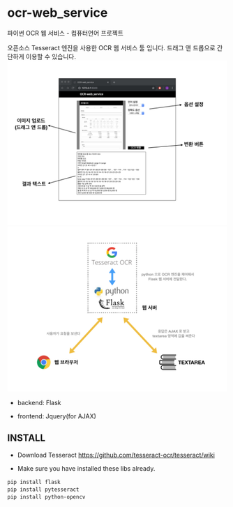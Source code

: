 # ocr-web_service
파이썬 OCR 웹 서비스 - 컴퓨터언어 프로젝트

오픈소스 Tesseract 엔진을 사용한 OCR 웹 서비스 툴 입니다. 드래그 앤 드롭으로 간단하게 이용할 수 있습니다.
![Alt Text](/img/project-view.jpeg)
![Alt Text](/img/project-structure.jpeg)

* backend: Flask

* frontend: Jquery(for AJAX)

## INSTALL 
* Download Tesseract
https://github.com/tesseract-ocr/tesseract/wiki

* Make sure you have installed these libs already.  
```bash
pip install flask
pip install pytesseract
pip install python-opencv
```
